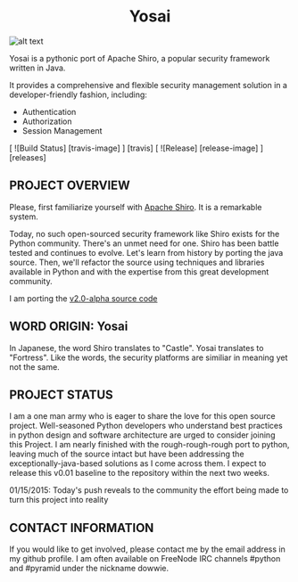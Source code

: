 <h1 align=center>Yosai</h1>

![alt text](http://i.imgur.com/QDhDfKN.jpg "Yosai")

Yosai is a pythonic port of Apache Shiro, a popular security framework written in Java.

It provides a comprehensive and flexible security management solution in a 
developer-friendly fashion, including:
* Authentication
* Authorization
* Session Management

[ ![Build Status] [travis-image] ] [travis]
[ ![Release] [release-image] ] [releases]


PROJECT OVERVIEW
-----------------------------------------------------------------------
Please, first familiarize yourself with [Apache Shiro](http://shiro.apache.org/).  It is a remarkable system.

Today, no such open-sourced security framework like Shiro exists for the Python community.  There's an unmet need for one.  Shiro has been battle tested and continues to evolve.  Let's learn from history by porting the java source.  Then, we'll refactor the source using techniques and libraries available in Python and with the expertise from this great development community.

I am porting the [v2.0-alpha source code](http://svn.apache.org/repos/asf/shiro/branches/2.0-api-design-changes/)


WORD ORIGIN:  Yosai
-----------------------------------------------------------------------
In Japanese, the word Shiro translates to "Castle".  Yosai translates to "Fortress".  Like the words, the security platforms are similiar in meaning yet not the same.



PROJECT STATUS
-----------------------------------------------------------------------
I am a one man army who is eager to share the love for this open source project.   Well-seasoned 
Python developers who understand best practices in python design and software architecture are urged to consider joining this Project.  I am nearly finished with the rough-rough-rough port to python, leaving much of the source 
intact but have been addressing the exceptionally-java-based solutions as I come across them.  I expect to release this v0.01 baseline to the repository within the next two weeks.

01/15/2015:
Today's push reveals to the community the effort being made to turn this project into reality

            
CONTACT INFORMATION
-----------------------------------------------------------------------
If you would like to get involved, please contact me by the email address in my github profile.  I am often
available on FreeNode IRC channels #python and #pyramid under the nickname dowwie.

             
      
